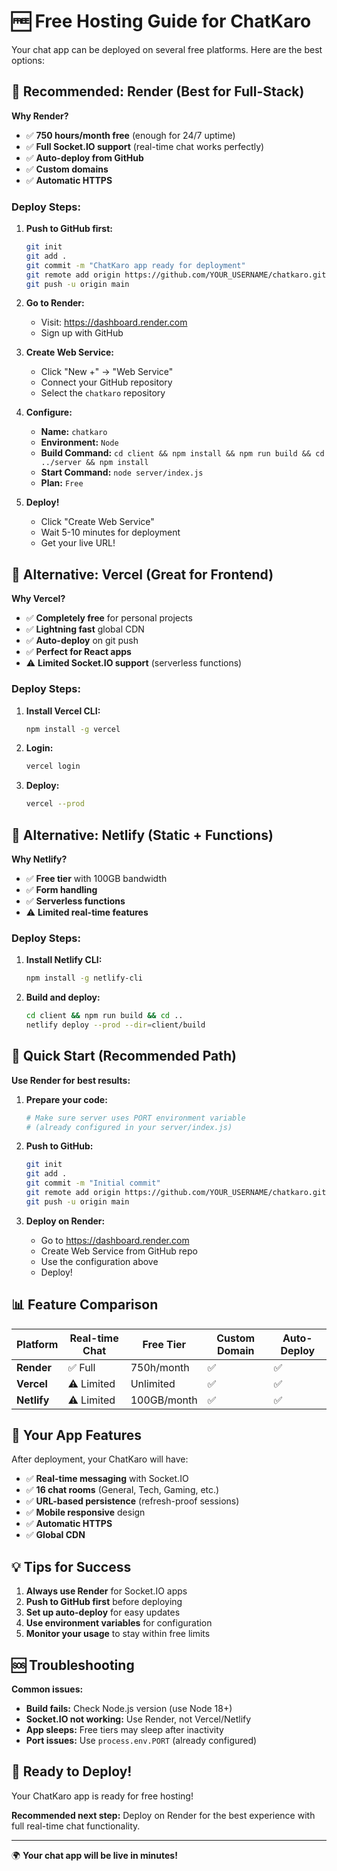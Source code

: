 # 🆓 Free Hosting Guide for ChatKaro

Your chat app can be deployed on several free platforms. Here are the best options:

## 🥇 Recommended: Render (Best for Full-Stack)

**Why Render?**
- ✅ **750 hours/month free** (enough for 24/7 uptime)
- ✅ **Full Socket.IO support** (real-time chat works perfectly)
- ✅ **Auto-deploy from GitHub**
- ✅ **Custom domains**
- ✅ **Automatic HTTPS**

### Deploy Steps:

1. **Push to GitHub first:**
   ```bash
   git init
   git add .
   git commit -m "ChatKaro app ready for deployment"
   git remote add origin https://github.com/YOUR_USERNAME/chatkaro.git
   git push -u origin main
   ```

2. **Go to Render:**
   - Visit: https://dashboard.render.com
   - Sign up with GitHub

3. **Create Web Service:**
   - Click "New +" → "Web Service"
   - Connect your GitHub repository
   - Select the `chatkaro` repository

4. **Configure:**
   - **Name:** `chatkaro`
   - **Environment:** `Node`
   - **Build Command:** `cd client && npm install && npm run build && cd ../server && npm install`
   - **Start Command:** `node server/index.js`
   - **Plan:** `Free`

5. **Deploy!**
   - Click "Create Web Service"
   - Wait 5-10 minutes for deployment
   - Get your live URL!

## 🥈 Alternative: Vercel (Great for Frontend)

**Why Vercel?**
- ✅ **Completely free** for personal projects
- ✅ **Lightning fast** global CDN
- ✅ **Auto-deploy** on git push
- ✅ **Perfect for React apps**
- ⚠️ **Limited Socket.IO support** (serverless functions)

### Deploy Steps:

1. **Install Vercel CLI:**
   ```bash
   npm install -g vercel
   ```

2. **Login:**
   ```bash
   vercel login
   ```

3. **Deploy:**
   ```bash
   vercel --prod
   ```

## 🥉 Alternative: Netlify (Static + Functions)

**Why Netlify?**
- ✅ **Free tier** with 100GB bandwidth
- ✅ **Form handling**
- ✅ **Serverless functions**
- ⚠️ **Limited real-time features**

### Deploy Steps:

1. **Install Netlify CLI:**
   ```bash
   npm install -g netlify-cli
   ```

2. **Build and deploy:**
   ```bash
   cd client && npm run build && cd ..
   netlify deploy --prod --dir=client/build
   ```

## 🎯 Quick Start (Recommended Path)

**Use Render for best results:**

1. **Prepare your code:**
   ```bash
   # Make sure server uses PORT environment variable
   # (already configured in your server/index.js)
   ```

2. **Push to GitHub:**
   ```bash
   git init
   git add .
   git commit -m "Initial commit"
   git remote add origin https://github.com/YOUR_USERNAME/chatkaro.git
   git push -u origin main
   ```

3. **Deploy on Render:**
   - Go to https://dashboard.render.com
   - Create Web Service from GitHub repo
   - Use the configuration above
   - Deploy!

## 📊 Feature Comparison

| Platform | Real-time Chat | Free Tier | Custom Domain | Auto-Deploy |
|----------|---------------|-----------|---------------|-------------|
| **Render** | ✅ Full | 750h/month | ✅ | ✅ |
| **Vercel** | ⚠️ Limited | Unlimited | ✅ | ✅ |
| **Netlify** | ⚠️ Limited | 100GB/month | ✅ | ✅ |

## 🚀 Your App Features

After deployment, your ChatKaro will have:
- ✅ **Real-time messaging** with Socket.IO
- ✅ **16 chat rooms** (General, Tech, Gaming, etc.)
- ✅ **URL-based persistence** (refresh-proof sessions)
- ✅ **Mobile responsive** design
- ✅ **Automatic HTTPS**
- ✅ **Global CDN**

## 💡 Tips for Success

1. **Always use Render** for Socket.IO apps
2. **Push to GitHub first** before deploying
3. **Set up auto-deploy** for easy updates
4. **Use environment variables** for configuration
5. **Monitor your usage** to stay within free limits

## 🆘 Troubleshooting

**Common issues:**
- **Build fails:** Check Node.js version (use Node 18+)
- **Socket.IO not working:** Use Render, not Vercel/Netlify
- **App sleeps:** Free tiers may sleep after inactivity
- **Port issues:** Use `process.env.PORT` (already configured)

## 🎉 Ready to Deploy!

Your ChatKaro app is ready for free hosting! 

**Recommended next step:** Deploy on Render for the best experience with full real-time chat functionality.

---

🌍 **Your chat app will be live in minutes!**
